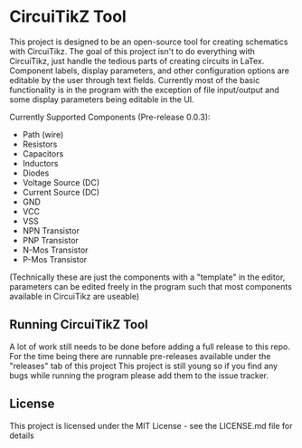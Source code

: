 # CircuiTikZ Tool
This project is designed to be an open-source tool for creating schematics with CircuiTikz. 
The goal of this project isn't to do everything with CircuiTikz, just handle the tedious parts of creating circuits in LaTex. 
Component labels, display parameters, and other configuration options are editable by the user through text fields. 
Currently most of the basic functionality is in the program with the exception of file input/output and some display parameters being editable in the UI. 

Currently Supported Components (Pre-release 0.0.3): 
- Path (wire) 
- Resistors
- Capacitors
- Inductors
- Diodes
- Voltage Source (DC)
- Current Source (DC)
- GND
- VCC
- VSS
- NPN Transistor
- PNP Transistor
- N-Mos Transistor
- P-Mos Transistor 

(Technically these are just the components with a "template" in the editor, parameters can be edited freely in the program such that most components available in CircuiTikz are useable)

## Running CircuiTikZ Tool
A lot of work still needs to be done before adding a full release to this repo.
For the time being there are runnable pre-releases available under the "releases" tab of this project
This project is still young so if you find any bugs while running the program please add them to the issue tracker.

## License
This project is licensed under the MIT License - see the LICENSE.md file for details
